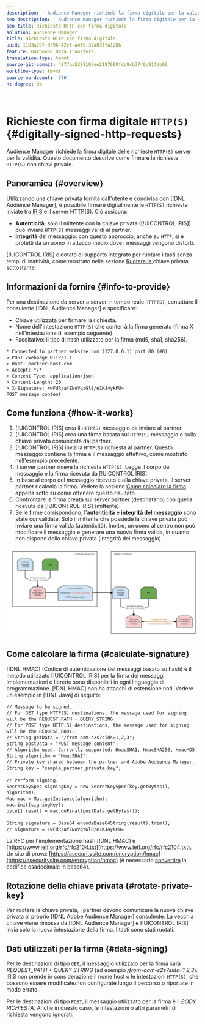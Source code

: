```yaml
---
description: ' Audience Manager richiede la firma digitale per la validità delle richieste HTTP(S) da server a server. Questo documento descrive come firmare le richieste HTTP con chiavi private.'
seo-description: ' Audience Manager richiede la firma digitale per la validità delle richieste HTTP(S) da server a server. Questo documento descrive come firmare le richieste HTTP(S) con chiavi private.'
seo-title: Richieste HTTP con firma digitale
solution: Audience Manager
title: Richieste HTTP con firma digitale
uuid: 1183a70f-0c96-42cf-a4f5-37a83ffa1286
feature: Outbound Data Transfers
translation-type: tm+mt
source-git-commit: 4877aa5391193ee2187609fdc9cb3740c91feb96
workflow-type: tm+mt
source-wordcount: '576'
ht-degree: 0%

---
```



# Richieste con firma digitale `HTTP(S)` {#digitally-signed-http-requests}

 Audience Manager richiede la firma digitale delle richieste `HTTP(S)` server per la validità. Questo documento descrive come firmare le richieste `HTTP(S)` con chiavi private.

## Panoramica {#overview}

<!-- digitally_signed_http_requests.xml -->

Utilizzando una chiave privata fornita dall&#39;utente e condivisa con [!DNL Audience Manager], è possibile firmare digitalmente le `HTTP(S)` richieste inviate tra [IRIS](../../../reference/system-components/components-data-action.md#iris) e il server HTTP(S). Ciò assicura:

* **Autenticità**: solo il mittente con la chiave privata ([!UICONTROL IRIS]) può inviare  `HTTP(S)` messaggi validi al partner.
* **Integrità** del messaggio: con questo approccio, anche su  `HTTP`, si è protetti da un uomo in attacco medio dove i messaggi vengono distorti.

[!UICONTROL IRIS] è dotato di supporto integrato per ruotare i tasti senza tempi di inattività, come mostrato nella sezione  [Ruotare la ](../../../integration/receiving-audience-data/real-time-outbound-transfers/digitally-signed-http-requests.md#rotate-private-key) chiave privata sottostante.

## Informazioni da fornire {#info-to-provide}

Per una destinazione da server a server in tempo reale `HTTP(S)`, contattare il consulente [!DNL Audience Manager] e specificare:

* Chiave utilizzata per firmare la richiesta.
* Nome dell&#39;intestazione `HTTP(S)` che conterrà la firma generata (firma X nell&#39;intestazione di esempio seguente).
* Facoltativo: il tipo di hash utilizzato per la firma (md5, sha1, sha256).

```
* Connected to partner.website.com (127.0.0.1) port 80 (#0)
> POST /webpage HTTP/1.1
> Host: partner.host.com
> Accept: */*
> Content-Type: application/json
> Content-Length: 20
> X-Signature: +wFdR/afZNoVqtGl8/e1KJ4ykPU=
POST message content
```

## Come funziona {#how-it-works}

1. [!UICONTROL IRIS] crea il  `HTTP(S)` messaggio da inviare al partner.
1. [!UICONTROL IRIS] crea una firma basata sul  `HTTP(S)` messaggio e sulla chiave privata comunicata dal partner.
1. [!UICONTROL IRIS] invia la  `HTTP(S)` richiesta al partner. Questo messaggio contiene la firma e il messaggio effettivo, come mostrato nell&#39;esempio precedente.
1. Il server partner riceve la richiesta `HTTP(S)`. Legge il corpo del messaggio e la firma ricevuta da [!UICONTROL IRIS].
1. In base al corpo del messaggio ricevuto e alla chiave privata, il server partner ricalcola la firma. Vedere la sezione [Come calcolare la firma](../../../integration/receiving-audience-data/real-time-outbound-transfers/digitally-signed-http-requests.md#calculate-signature) appena sotto su come ottenere questo risultato.
1. Confrontare la firma creata sul server partner (destinatario) con quella ricevuta da [!UICONTROL IRIS] (mittente).
1. Se le firme corrispondono, l&#39;**autenticità** e **integrità del messaggio** sono state convalidate. Solo il mittente che possiede la chiave privata può inviare una firma valida (autenticità). Inoltre, un uomo al centro non può modificare il messaggio e generare una nuova firma valida, in quanto non dispone della chiave privata (integrità del messaggio).

![](assets/iris-digitally-sign-http-request.png)

## Come calcolare la firma {#calculate-signature}

[!DNL HMAC] (Codice di autenticazione dei messaggi basato su hash) è il metodo utilizzato  [!UICONTROL IRIS] per la firma dei messaggi. Implementazioni e librerie sono disponibili in ogni linguaggio di programmazione. [!DNL HMAC] non ha attacchi di estensione noti. Vedere un esempio in [!DNL Java] di seguito:

```
// Message to be signed.
// For GET type HTTP(S) destinations, the message used for signing will be the REQUEST_PATH + QUERY_STRING
// For POST type HTTP(S) destinations, the message used for signing will be the REQUEST_BODY.
// String getData = "/from-aam-s2s?sids=1,2,3";
String postData = "POST message content";
// Algorithm used. Currently supported: HmacSHA1, HmacSHA256, HmacMD5.
String algorithm = "HmacSHA1";
// Private key shared between the partner and Adobe Audience Manager.
String key = "sample_partner_private_key";
  
// Perform signing.
SecretKeySpec signingKey = new SecretKeySpec(key.getBytes(), algorithm);
Mac mac = Mac.getInstance(algorithm);
mac.init(signingKey);
byte[] result = mac.doFinal(postData.getBytes());
  
String signature = Base64.encodeBase64String(result).trim(); 
// signature = +wFdR/afZNoVqtGl8/e1KJ4ykPU=
```

La RFC per l&#39;implementazione hash [!DNL HMAC] è [https://www.ietf.org/rfc/rfc2104.txt](https://www.ietf.org/rfc/rfc2104.txt). Un sito di prova: [https://asecuritysite.com/encryption/hmac](https://asecuritysite.com/encryption/hmac) (è necessario [convertire](https://tomeko.net/online_tools/hex_to_base64.php?lang=en) la codifica esadecimale in base64).

## Rotazione della chiave privata {#rotate-private-key}

Per ruotare la chiave privata, i partner devono comunicare la nuova chiave privata al proprio [!DNL Adobe Audience Manager] consulente. La vecchia chiave viene rimossa da [!DNL Audience Manager] e [!UICONTROL IRIS] invia solo la nuova intestazione della firma. I tasti sono stati ruotati.

## Dati utilizzati per la firma {#data-signing}

Per le destinazioni di tipo `GET`, il messaggio utilizzato per la firma sarà *REQUEST_PATH + QUERY STRING* (ad esempio */from-aam-s2s?sids=1,2,3*). IRIS non prende in considerazione il nome host o le intestazioni `HTTP(S)`, che possono essere modificate/non configurate lungo il percorso o riportate in modo errato.

Per le destinazioni di tipo `POST`, il messaggio utilizzato per la firma è il *BODY RICHIESTA*. Anche in questo caso, le intestazioni o altri parametri di richiesta vengono ignorati.
